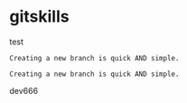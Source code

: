 # gitskills
test

```
Creating a new branch is quick AND simple.
```

```
Creating a new branch is quick AND simple.
```

dev666